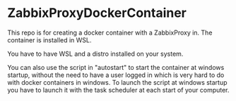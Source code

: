 # ZabbixProxyDockerContainer
This repo is for creating a docker container with a ZabbixProxy in. The container is installed in WSL.

You have to have WSL and a distro installed on your system.

You can also use the script in "autostart" to start the container at windows startup, without the need to have a user logged in which is very hard to do with docker containers in windows.
To launch the script at windows startup you have to launch it with the task scheduler at each start of your computer.
